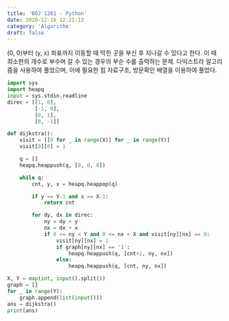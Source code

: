 ```yaml
---
title: 'BOJ 1261 - Python'
date: 2020-12-16 12:21:13
category: 'Algorithm'
draft: false
---
```

(0, 0)부터 (y, x) 좌표까지 이동할 때 막힌 곳을 부신 후 지나갈 수 있다고 한다. 이 때 최소한의 개수로 부수며 갈 수 있는 경우의 부순 수를 출력하는 문제. 다익스트라 알고리즘을 사용하여 풀었으며, 이에 필요한 힙 자료구조, 방문확인 배열을 이용하여 풀었다.
```python
import sys
import heapq
input = sys.stdin.readline
direc = [[1, 0],
         [-1, 0],
         [0, 1],
         [0, -1]]

def dijkstra():
    visit = [[0 for _ in range(X)] for _ in range(Y)]
    visit[0][0] = 1

    q = []
    heapq.heappush(q, [0, 0, 0])

    while q:
        cnt, y, x = heapq.heappop(q)

        if y == Y-1 and x == X-1:
            return cnt

        for dy, dx in direc:
            ny = dy + y
            nx = dx + x
            if 0 <= ny < Y and 0 <= nx < X and visit[ny][nx] == 0:
                visit[ny][nx] = 1
                if graph[ny][nx] == '1':
                    heapq.heappush(q, [cnt+1, ny, nx])
                else:
                    heapq.heappush(q, [cnt, ny, nx])

X, Y = map(int, input().split())
graph = []
for _ in range(Y):
    graph.append(list(input()))
ans = dijkstra()
print(ans)

```